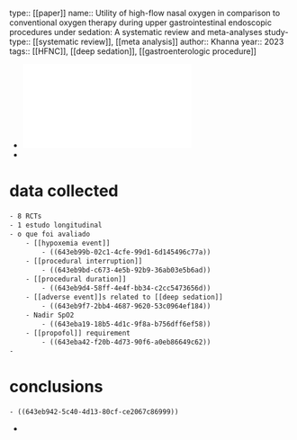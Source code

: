 type:: [[paper]]
name:: Utility of high-flow nasal oxygen in comparison to conventional oxygen therapy during upper gastrointestinal endoscopic procedures under sedation: A systematic review and meta-analyses
study-type:: [[systematic review]], [[meta analysis]] 
author:: Khanna
year:: 2023
tags:: [[HFNC]], [[deep sedation]], [[gastroenterologic procedure]]

- ![khanna-puneet-utility-of-high-flow-nasal-oxygen-in.pdf](../assets/khanna-puneet-utility-of-high-flow-nasal-oxygen-in_1681832191732_0.pdf)
-
# data collected
	- 8 RCTs
	- 1 estudo longitudinal
	- o que foi avaliado
		- [[hypoxemia event]]
			- ((643eb99b-02c1-4cfe-99d1-6d145496c77a))
		- [[procedural interruption]]
			- ((643eb9bd-c673-4e5b-92b9-36ab03e5b6ad))
		- [[procedural duration]]
			- ((643eb9d4-58ff-4e4f-bb34-c2cc5473656d))
		- [[adverse event]]s related to [[deep sedation]]
			- ((643eb9f7-2bb4-4687-9620-53c0964ef184))
		- Nadir SpO2
			- ((643eba19-18b5-4d1c-9f8a-b756dff6ef58))
		- [[propofol]] requirement
			- ((643eba42-f20b-4d73-90f6-a0eb86649c62))
	-
# conclusions
	- ((643eb942-5c40-4d13-80cf-ce2067c86999))
-